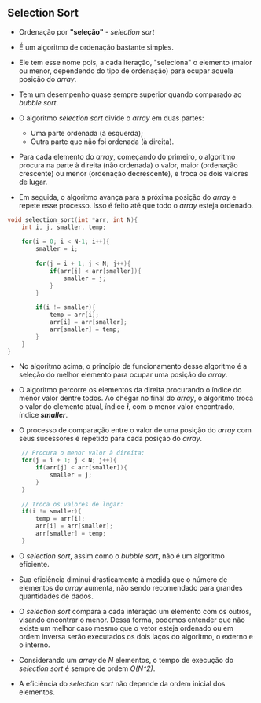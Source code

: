 ## Selection Sort

* Ordenação por **"seleção"** - _selection sort_

* É um algoritmo de ordenação bastante simples.

* Ele tem esse nome pois, a cada iteração, "seleciona" o elemento (maior ou menor, dependendo do tipo de ordenação) para ocupar aquela posição do _array_.

* Tem um desempenho quase sempre superior quando comparado ao _bubble sort_.

* O algoritmo _selection sort_ divide o _array_ em duas partes:

    * Uma parte ordenada (à esquerda);
    * Outra parte que não foi ordenada (à direita).

* Para cada elemento do _array_, começando do primeiro, o algoritmo procura na parte à direita (não ordenada) o valor, maior (ordenação crescente) ou menor (ordenação decrescente), e troca os dois valores de lugar.

* Em seguida, o algoritmo avança para a próxima posição do _array_ e repete esse processo. Isso é feito até que todo o _array_ esteja ordenado.

~~~C
void selection_sort(int *arr, int N){
    int i, j, smaller, temp;
    
    for(i = 0; i < N-1; i++){
        smaller = i;
        
        for(j = i + 1; j < N; j++){
            if(arr[j] < arr[smaller]){
                smaller = j;
            }
        }
        
        if(i != smaller){
            temp = arr[i];
            arr[i] = arr[smaller];
            arr[smaller] = temp;
        }
    }
}
~~~

* No algoritmo acima, o princípio de funcionamento desse algoritmo é a seleção do melhor elemento para ocupar uma posição do _array_.

* O algoritmo percorre os elementos da direita procurando o índice do menor valor dentre todos. Ao chegar no final do _array_, o algoritmo troca o valor do elemento atual, índice **_i_**, com o menor valor encontrado, índice **_smaller_**.

* O processo de comparação entre o valor de uma posição do _array_ com seus sucessores é repetido para cada posição do _array_.

~~~C
    // Procura o menor valor à direita:
    for(j = i + 1; j < N; j++){
        if(arr[j] < arr[smaller]){
            smaller = j;
        }
    }
    
    // Troca os valores de lugar:
    if(i != smaller){
        temp = arr[i];
        arr[i] = arr[smaller];
        arr[smaller] = temp;
    }
~~~

* O _selection sort_, assim como o _bubble sort_, não é um algoritmo eficiente.

* Sua eficiência diminui drasticamente à medida que o número de elementos do _array_ aumenta, não sendo recomendado para grandes quantidades de dados.

* O _selection sort_ compara a cada interação um elemento com os outros, visando encontrar o menor. Dessa forma, podemos entender que não existe um melhor caso mesmo que o vetor esteja ordenado ou em ordem inversa serão executados os dois laços do algoritmo, o externo e o interno.

* Considerando um _array_ de _N_ elementos, o tempo de execução do _selection sort_ é sempre de ordem _O(N^2)_.

* A eficiência do _selection sort_ não depende da ordem inicial dos elementos.